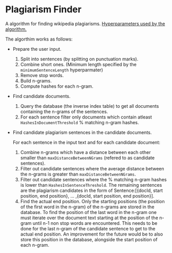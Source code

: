 # Plagiarism Finder

A algorithm for finding wikipedia plagiarisms.
[Hyperparameters used by the algorithm.](https://github.com/WikiplagWS17/wikiplag-multi/blob/feature/plagiarism-finder-documentation/plagiarismFinder/src/main/scala/de/htwberlin/f4/wikiplag/plagiarism/models/HyperParameters.scala) 

The algorthim works as follows:
* Prepare the user input.
  1. Split into sentences (by splitting on punctuation marks).
  2. Combine short ones. (Minimum length specified by the <code>minimumSentenceLength</code> hyperparmater)
  3. Remove stop words.
  4. Build n-grams.
  5. Compute hashes for each n-gram.

* Find candidate documents.
  1. Query the database (the inverse index table) to get all documents containing the n-grams of the sentences.
  2. For each sentence filter only documents which contain atleast <code>HashesInDocumentThreshold</code> % matching n-gram hashes.

* Find candidate plagiarism sentences in the candidate documents.

  For each sentence in the input text and for each candidate document:
  1. Combine n-grams which have a distance between each other smaller than <code>maxDistanceBetweenNGrams</code> (refered to as candidate sentences).
  2. Filter out candidate sentences where the average distance between the n-grams is greater than <code>maxDistanceBetweenNGrams</code>.
  3. Filter out candidate sentences where the % matching n-gram hashes is lower than <code>HashesInSentenceThreshold</code>. 
  The remaining sentences are the plagiarism candidates in the form of Sentence:[{docId, start position, end position}, ... ,{docId, start position, end position}].
  4. Find the actual end position. Only the starting positions (the position of the first word in the n-gram) of the n-grams are stored in the database. 
  To find the position of the last word in the n-gram one must iterate over the document text starting at the position of the n-gram until n-1 non stop words are encountered.
  This needs to be done for the last n-gram of the candidate sentence to get to the actual end position. 
  An improvement for the future would be to also store this position in the database, alongside the start position of each n-gram.

